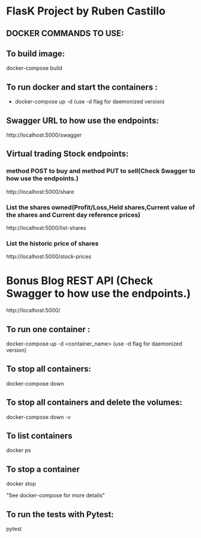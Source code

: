 # FlasK Project by Ruben Castillo

## DOCKER COMMANDS TO USE:

## To build image:

docker-compose build

## To run docker and start the containers :

- docker-compose up -d (use -d flag for daemonized version)
## Swagger URL to how use the endpoints:

http://localhost:5000/swagger

## Virtual trading Stock endpoints:
### method POST to buy and method PUT to sell(Check Swagger to how use the endpoints.)

http://localhost:5000/share
### List the shares owned(Profit/Loss,Held shares,Current value of the shares and Current day reference prices)
http://localhost:5000/list-shares
### List the historic price of shares
http://localhost:5000/stock-prices

# Bonus Blog REST API (Check Swagger to how use the endpoints.)
http://localhost:5000/
## To run one container :

docker-compose up -d <container_name> (use -d flag for daemonized version)

## To stop all containers:

docker-compose down

## To stop all containers and delete the volumes:

docker-compose down -v

## To list containers

docker ps

## To stop a container

docker stop <container hash>

"See docker-compose for more details"


## To run the tests with Pytest:

pytest
